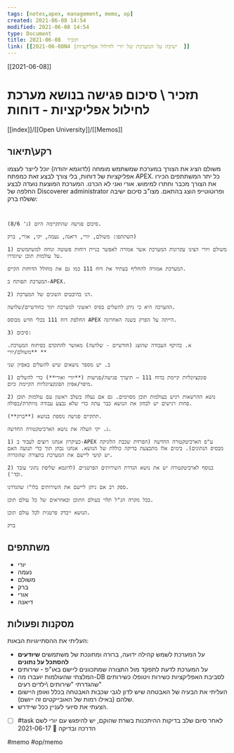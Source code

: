```yaml
---
tags: [notes,apex, management, memo, op] 
created: 2021-06-08 14:54
modified: 2021-06-08 14:54
type: Document
title: תזכיר  2021-06-08
link: [[2021-06-08N4 |ישיבה על המערכת של יורי לחילול אפליקציות  ]]
---
```

[[2021-06-08]]
#   תזכיר \ סיכום פגישה בנושא מערכת לחילול אפליקציות - דוחות 
[[index]]/[[Open University]]/[[Memos]]

## רקע\תיאור
משולם הציג את הצורך במערכת שמשתמש מומחה (לדוגמא יהודה) יוכל לייצר לעצמו אפליקציות של דוחות, בלי צורך לבצע זאת כמפתח APEX.
כל יתר המשתתפים הכירו את הצורך מכבר וחתרו למימוש.
אורי ואני לא הכרנו. 
המערכת המוצעת נועדה לבצע החלפה של Discoverer administrator ופרוטוטייפ הוצג בהתאם.
מצו"ב סיכום ישיבה ששלח ברק:
```
          

סיכום פגישה שהתקיימה היום (ג' 8/6).

השתתפו: משולם, יורי, דיאנה, נעמה, יקי, אורי, ברק)

1) משולם ויורי הציגו עקרונות המערכת אשר אמורה לאפשר בניית דוחות פשוטה ונוחה למשתמשים על עולמות תוכן שיוגדרו.

המערכת אמורה להחליף בעתיד את דוח 111 כמו גם את מחולל הדוחות הקיים.

המערכת תפותח ב-APEX.

2) דנו בהיבטים השונים של המערכת.

ההערכה היא כי ניתן להשלים בסיס ראשוני למערכת תוך כחודשיים/שלושה.

החלפת דוח 111 בכלי חדש מבוסס APEX הייתה על הפרק בשנה האחרונה.

3) סיכום:

א. בהיקף העבודה שהוצג (חודשיים - שלושה) מאושר להתקדם בפיתוח המערכת.  **משולם/יורי**

ב. יש מספר נושאים שיש להשלים באפיון שני

1) פונקציונליות קיימת בדוח 111 – תיערך פגישה/פגישות (**יורי ואורי**) כדי להשלים מיפוי/אפיון הפונקציונליות הקיימת כיום. 

2) נושא ההרשאות רגיש בעולמות תוכן מסוימים. גם אם נעלה בשלב ראשון עם עולמות תוכן פחות רגישים יש לבחון את הנושא כבר עתה כדי שלא נבצע עבודה מיותרת/כפולה.

תתקיים פגישה נוספת בנושא (**ברק**). 

ג. יקי העלה את נושא הארכיטקטורה החדשה.

1) כעיקרון אנחנו רוצים לעבוד ב-APEX ע"פ הארכיטקטורה החדשה (הפרדת שכבת הלוגיקה מבסיס הנתונים). בימים אלו מתבצעת בדיקה כוללת של הנושא. אנחנו נבחן תוך כדי תנועה האם יש קושי ליישם את המערכת בתצורה שהוגדרה.

2) בנוסף לארכיטקטורה יש את נושא הגדרת השירותים הפרטניים (לדוגמא שליפת נתוני עובד וכד').

ספק רב אם ניתן ליישם את השירותים בלו"ז שהגדרנו.

בכל מקרה הנ"ל תלוי בעולם התוכן ובאחראים של כל עולם תוכן.

הנושא ייבדק פרטנית לכל עולם תוכן.

ברק
```


## משתתפים
- יורי
- נעמה
- משולם
- ברק
- אורי 
- דיאנה
## מסקנות ופעולות
העליתי את ההסתייגויות הבאות: 
- על המערכת לשמש קהילה ידועה, ברורה ומחונכת של משתמשים **שיודעים להסתכל על נתונים**
- על המערכת לדעת לתפקד מול התצורה שמתכוונים ליישם באו"פ - שירותים 
- המלצתי שהעולמות יועברו מה-DB לסביבת האפליקציות כשירות ויטופלו כשירותים שהגדרתי "שירותים \ילדים רעים"  
- העליתי את הבעיה של האבטחה שיש לדון לגבי שכבות האבטחה בכלל ואופן היישום שלהם (באילו רמות של האובייקטים זה ייושם).
- הצעתי את סיועי לעניין ככל שיידרש. 
- [ ] #task לאחר סיום שלב בדיקות ההיתכנות בשרת שהוקם, יש להיפגש עם יורי לשם הדרכה ובדיקה 📅 2021-06-17

#memo 
#op/memo